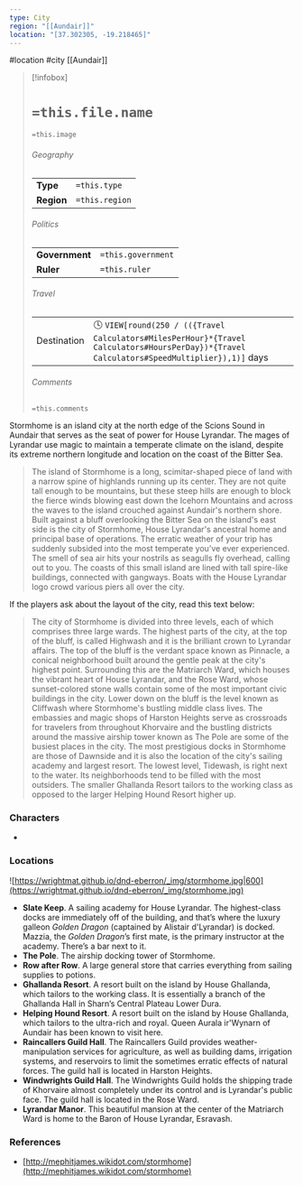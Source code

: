 ```yaml
---
type: City
region: "[[Aundair]]"
location: "[37.302305, -19.218465]"
---
```

 #location #city [[Aundair]]

> [!infobox]
> # `=this.file.name`
> `=this.image`
> ###### Geography
> |  |  |
> | ---- | ---- |
> | **Type** | `=this.type` |
> | **Region** | `=this.region` |
> ###### Politics
> |  |  |
> | ---- | ---- |
> | **Government** | `=this.government` |
> | **Ruler** | `=this.ruler` |
> ###### Travel
> |  |  |
> | ---- | ---- |
> | Destination | 🕓 `VIEW[round(250 / (({Travel Calculators#MilesPerHour}*{Travel Calculators#HoursPerDay})*{Travel Calculators#SpeedMultiplier}),1)]` days |
> ###### Comments
> `=this.comments`

Stormhome is an island city at the north edge of the Scions Sound in Aundair that serves as the seat of power for House Lyrandar. The mages of Lyrandar use magic to maintain a temperate climate on the island, despite its extreme northern longitude and location on the coast of the Bitter Sea.

> The island of Stormhome is a long, scimitar-shaped piece of land with a narrow spine of highlands running up its center. They are not quite tall enough to be mountains, but these steep hills are enough to block the fierce winds blowing east down the Icehorn Mountains and across the waves to the island crouched against Aundair's northern shore. Built against a bluff overlooking the Bitter Sea on the island's east side is the city of Stormhome, House Lyrandar's ancestral home and principal base of operations.
> The erratic weather of your trip has suddenly subsided into the most temperate you’ve ever experienced. The smell of sea air hits your nostrils as seagulls fly overhead, calling out to you. The coasts of this small island are lined with tall spire-like buildings, connected with gangways. Boats with the House Lyrandar logo crowd various piers all over the city.

If the players ask about the layout of the city, read this text below:

> The city of Stormhome is divided into three levels, each of which comprises three large wards. The highest parts of the city, at the top of the bluff, is called Highwash and it is the brilliant crown to Lyrandar affairs. The top of the bluff is the verdant space known as Pinnacle, a conical neighborhood built around the gentle peak at the city's highest point. Surrounding this are the Matriarch Ward, which houses the vibrant heart of House Lyrandar, and the Rose Ward, whose sunset-colored stone walls contain some of the most important civic buildings in the city. Lower down on the bluff is the level known as Cliffwash where Stormhome's bustling middle class lives. The embassies and magic shops of Harston Heights serve as crossroads for travelers from throughout Khorvaire and the bustling districts around the massive airship tower known as The Pole are some of the busiest places in the city. The most prestigious docks in Stormhome are those of Dawnside and it is also the location of the city's sailing academy and largest resort. The lowest level, Tidewash, is right next to the water. Its neighborhoods tend to be filled with the most outsiders. The smaller Ghallanda Resort tailors to the working class as opposed to the larger Helping Hound Resort higher up.

### Characters

- 

### Locations

![https://wrightmat.github.io/dnd-eberron/_img/stormhome.jpg|600](https://wrightmat.github.io/dnd-eberron/_img/stormhome.jpg)

- **Slate Keep**. A sailing academy for House Lyrandar. The highest-class docks are immediately off of the building, and that’s where the luxury galleon *Golden Dragon* (captained by Alistair d'Lyrandar) is docked. Mazzia, the *Golden Dragon*’s first mate, is the primary instructor at the academy. There’s a bar next to it.
- **The Pole**. The airship docking tower of Stormhome.
- **Row after Row**. A large general store that carries everything from sailing supplies to potions.
- **Ghallanda Resort**. A resort built on the island by House Ghallanda, which tailors to the working class. It is essentially a branch of the Ghallanda Hall in Sharn’s Central Plateau Lower Dura.
- **Helping Hound Resort**. A resort built on the island by House Ghallanda, which tailors to the ultra-rich and royal. Queen Aurala ir'Wynarn of Aundair has been known to visit here.
- **Raincallers Guild Hall**. The Raincallers Guild provides weather-manipulation services for agriculture, as well as building dams, irrigation systems, and reservoirs to limit the sometimes erratic effects of natural forces. The guild hall is located in Harston Heights.
- **Windwrights Guild Hall**. The Windwrights Guild holds the shipping trade of Khorvaire almost completely under its control and is Lyrandar's public face. The guild hall is located in the Rose Ward.
- **Lyrandar Manor**. This beautiful mansion at the center of the Matriarch Ward is home to the Baron of House Lyrandar, Esravash.

### References

* [http://mephitjames.wikidot.com/stormhome](http://mephitjames.wikidot.com/stormhome)
